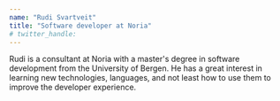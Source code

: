 ```yaml
---
name: "Rudi Svartveit"
title: "Software developer at Noria"
# twitter_handle: 
---
```

Rudi is a consultant at Noria with a master's degree in software development from the University of Bergen. He has a great interest in learning new technologies, languages, and not least how to use them to improve the developer experience.
